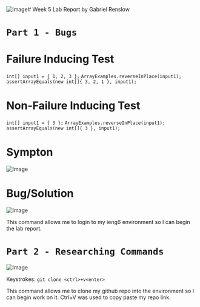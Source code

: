 ![image](https://github.com/Gabriel-Ren/cse15l-lab-reports/assets/156254424/ed921602-f787-4adb-8645-a66fb41ad115)# Week 5 Lab Report by Gabriel Renslow

# `Part 1 - Bugs`

# Failure Inducing Test
```int[] input1 = { 1, 2, 3 };```
```ArrayExamples.reverseInPlace(input1);```
```assertArrayEquals(new int[]{ 3, 2, 1 }, input1);```

# Non-Failure Inducing Test
```int[] input1 = { 3 };```
```ArrayExamples.reverseInPlace(input1);```
```assertArrayEquals(new int[]{ 3 }, input1);```

# Sympton

![Image](Week5_Part1.png)

# Bug/Solution

![Image](Week5_Part2.png)




This command allows me to login to my ieng6 environment so I can begin the lab report.

# `Part 2 - Researching Commands`

![Image](week7_Part5-Copy.png)

Keystrokes: ```git clone <ctrl>+v<enter>```

This command allows me to clone my github repo into the environment so I can begin work on it. Ctrl+V was used to copy paste my repo link.


